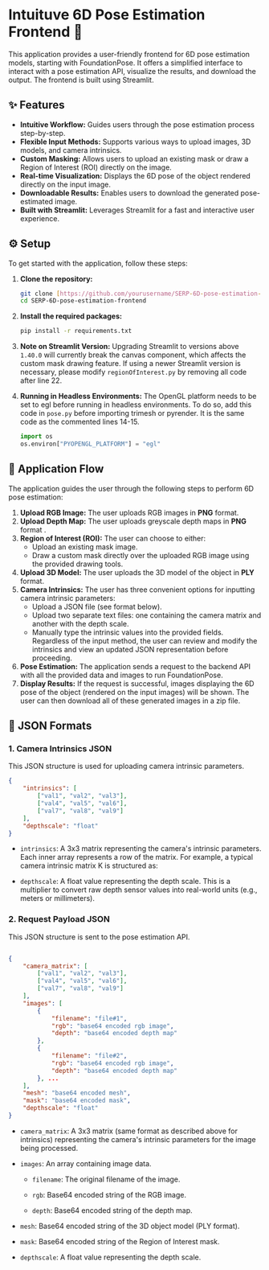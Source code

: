 # Intuituve 6D Pose Estimation Frontend 🚀

This application provides a user-friendly frontend for 6D pose estimation models, starting with FoundationPose. It offers a simplified interface to interact with a pose estimation API, visualize the results, and download the output. The frontend is built using Streamlit.

## ✨ Features

* **Intuitive Workflow:** Guides users through the pose estimation process step-by-step.
* **Flexible Input Methods:** Supports various ways to upload images, 3D models, and camera intrinsics.
* **Custom Masking:** Allows users to upload an existing mask or draw a Region of Interest (ROI) directly on the image.
* **Real-time Visualization:** Displays the 6D pose of the object rendered directly on the input image.
* **Downloadable Results:** Enables users to download the generated pose-estimated image.
* **Built with Streamlit:** Leverages Streamlit for a fast and interactive user experience.

## ⚙️ Setup

To get started with the application, follow these steps:

1.  **Clone the repository:**
    ```bash
    git clone [https://github.com/yourusername/SERP-6D-pose-estimation-frontend.git](https://github.com/yourusername/SERP-6D-pose-estimation-frontend.git)
    cd SERP-6D-pose-estimation-frontend
    ```
2.  **Install the required packages:**
    ```bash
    pip install -r requirements.txt
    ```

3. **Note on Streamlit Version:**
Upgrading Streamlit to versions above `1.40.0` will currently break the canvas component, which affects the custom mask drawing feature. If using a newer Streamlit version is necessary, please modify `regionOfInterest.py` by removing all code after line 22.

4. **Running in Headless Environments:**
The OpenGL platform needs to be set to egl before running in headless environments. To do so, add this code in `pose.py` before importing trimesh or pyrender. It is the same code as the commented lines 14-15.
    ```python
    import os
    os.environ["PYOPENGL_PLATFORM"] = "egl"
    ```

## 🚀 Application Flow

The application guides the user through the following steps to perform 6D pose estimation:

1.  **Upload RGB Image:** The user uploads RGB images in **PNG** format.
2.  **Upload Depth Map:** The user uploads greyscale depth maps in **PNG** format .
3.  **Region of Interest (ROI):** The user can choose to either:
    * Upload an existing mask image.
    * Draw a custom mask directly over the uploaded RGB image using the provided drawing tools.
4.  **Upload 3D Model:** The user uploads the 3D model of the object in **PLY** format.
5.  **Camera Intrinsics:** The user has three convenient options for inputting camera intrinsic parameters:
    * Upload a JSON file (see format below).
    * Upload two separate text files: one containing the camera matrix and another with the depth scale.
    * Manually type the intrinsic values into the provided fields.
    Regardless of the input method, the user can review and modify the intrinsics and view an updated JSON representation before proceeding.
6.  **Pose Estimation:** The application sends a request to the backend API with all the provided data and images to run FoundationPose.
7.  **Display Results:** If the request is successful, images displaying the 6D pose of the object (rendered on the input images) will be shown. The user can then download all of these generated images in a zip file.

## 📄 JSON Formats

### 1. Camera Intrinsics JSON

This JSON structure is used for uploading camera intrinsic parameters.

```json
{
    "intrinsics": [
        ["val1", "val2", "val3"],
        ["val4", "val5", "val6"],
        ["val7", "val8", "val9"]
    ],
    "depthscale": "float"
}
```
- ```intrinsics```: A 3x3 matrix representing the camera's intrinsic parameters. Each inner array represents a row of the matrix. For example, a typical camera intrinsic matrix K is structured as:

- ```depthscale```: A float value representing the depth scale. This is a multiplier to convert raw depth sensor values into real-world units (e.g., meters or millimeters).

### 2. Request Payload JSON

This JSON structure is sent to the pose estimation API.
```JSON

{
    "camera_matrix": [
        ["val1", "val2", "val3"],
        ["val4", "val5", "val6"],
        ["val7", "val8", "val9"]
    ],
    "images": [
        {
            "filename": "file#1",
            "rgb": "base64 encoded rgb image",
            "depth": "base64 encoded depth map"
        },
        {
            "filename": "file#2",
            "rgb": "base64 encoded rgb image",
            "depth": "base64 encoded depth map"
        }, ...
    ],
    "mesh": "base64 encoded mesh",
    "mask": "base64 encoded mask",
    "depthscale": "float"
}
```
- ```camera_matrix```: A 3x3 matrix (same format as described above for intrinsics) representing the camera's intrinsic parameters for the image being processed.

- ```images```: An array containing image data.

    - ```filename```: The original filename of the image.

    - ```rgb```: Base64 encoded string of the RGB image.

    - ```depth```: Base64 encoded string of the depth map.

- ```mesh```: Base64 encoded string of the 3D object model (PLY format).

- ```mask```: Base64 encoded string of the Region of Interest mask.

- ```depthscale```: A float value representing the depth scale.